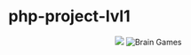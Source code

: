 # php-project-lvl1
<p align="center">
<a href="https://codeclimate.com/github/Nemial/php-project-lvl1/maintainability"><img src="https://api.codeclimate.com/v1/badges/4f8e899a07d5838e2e3c/maintainability" /></a>
<img src="https://github.com/Nemial/php-project-lvl1/workflows/Brain%20Games/badge.svg?branch=master" alt="Brain Games">
</p>